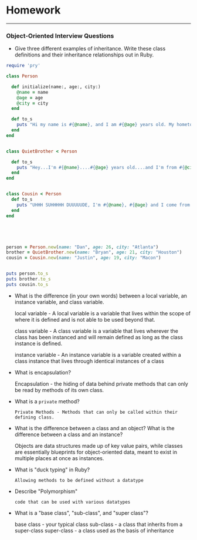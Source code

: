 # Homework
---

### Object-Oriented Interview Questions

- Give three different examples of inheritance. Write these class definitions
and their inheritance relationships out in Ruby.

```ruby
require 'pry'

class Person

  def initialize(name:, age:, city:)
    @name = name
    @age = age
    @city = city
  end

  def to_s
    puts "Hi my name is #{@name}, and I am #{@age} years old. My hometown is #{@city}."
  end
end


class QuietBrother < Person

  def to_s
    puts "Hey...I'm #{@name}....#{@age} years old....and I'm from #{@city}."
  end
end


class Cousin < Person
  def to_s
    puts "UHHH SUHHHHH DUUUUUDE, I'm #{@name}, #{@age} and I come from ##{@city}"
  end
end





person = Person.new(name: "Dan", age: 26, city: "Atlanta")
brother = QuietBrother.new(name: "Bryan", age: 21, city: "Houston")
cousin = Cousin.new(name: "Justin", age: 19, city: "Macon")


puts person.to_s
puts brother.to_s
puts cousin.to_s
```


- What is the difference (in your own words) between a local variable, an
instance variable, and class variable.

  local variable - A local variable is a variable that lives within the scope of where it is defined and is not able to be used beyond that.

  class variable - A class variable is a variable that lives wherever the class has been instanced and will remain defined as long as the class instance is defined.

  instance variable - An instance variable is a variable created within a class instance that lives through identical instances of a class

- What is encapsulation?

    Encapsulation - the hiding of data behind private methods that can only be read by methods of its own class.


- What is a `private` method?

      Private Methods - Methods that can only be called within their defining class.

- What is the difference between a class and an object? What is the difference
between a class and an instance?

    Objects are data structures made up of key value pairs, while classes are essentially blueprints for object-oriented data, meant to exist in multiple places at once as instances.


- What is "duck typing" in Ruby?

      Allowing methods to be defined without a datatype

- Describe "Polymorphism"

      code that can be used with various datatypes


- What is a "base class", "sub-class", and "super class"?

  base class - your typical class
  sub-class - a class that inherits from a super-class
  super-class - a class used as the basis of inheritance
